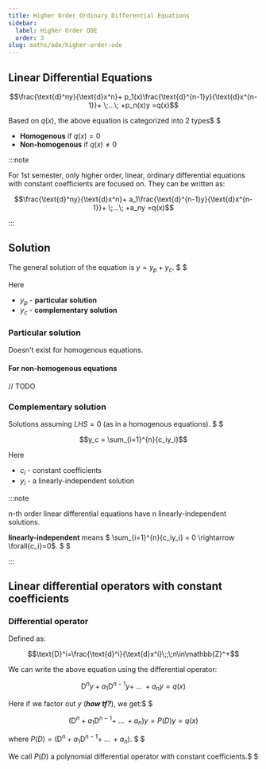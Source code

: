```yaml
---
title: Higher Order Ordinary Differential Equations
sidebar:
  label: Higher Order ODE
  order: 3
slug: maths/ode/higher-order-ode
---
```


## Linear Differential Equations

```math
\frac{\text{d}^ny}{\text{d}x^n}+
p_1(x)\frac{\text{d}^{n-1}y}{\text{d}x^{n-1}}+
\;...\;
+p_n(x)y
=q(x)
```

Based on $q(x)$, the above equation is categorized into 2 types$ $

- **Homogenous** if $q(x)=0$
- **Non-homogenous** if $q(x)\not=0$

:::note

For 1st semester, only higher order, linear, ordinary differential equations
with constant coefficients are focused on. They can be written as:

```math
\frac{\text{d}^ny}{\text{d}x^n}+
a_1\frac{\text{d}^{n-1}y}{\text{d}x^{n-1}}+
\;...\;
+a_ny
=q(x)
```

:::

## Solution

The general solution of the equation is $y=y_p+y_c$. $ $

Here

- $y_p$ - **particular solution**
- $y_c$ - **complementary solution**

### Particular solution

Doesn't exist for homogenous equations.

#### For non-homogenous equations

// TODO

### Complementary solution

Solutions assuming $LHS=0$ (as in a homogenous equations). $ $

```math
y_c = \sum_{i=1}^{n}{c_iy_i}
```

Here

- $c_i$ - constant coefficients
- $y_i$ - a linearly-independent solution

:::note

n-th order linear differential equations have n linearly-independent solutions.

**linearly-independent** means $ \sum\_{i=1}^{n}{c_iy_i} = 0 \rightarrow
\forall{c_i}=0$. $ $

:::

## Linear differential operators with constant coefficients

### Differential operator

Defined as:

```math
\text{D}^i=\frac{\text{d}^i}{\text{d}x^i}\;;\;n\in\mathbb{Z}^+
```

We can write the above equation using the differential operator:

```math
\text{D}^ny+
a_1\text{D}^{n-1}y+
\;...\;
+a_ny
=q(x)
```

Here if we factor out $y$ (_**how tf?**_), we get:$ $

```math
(\text{D}^n+
a_1\text{D}^{n-1}+
\;...\;
+a_n
)y
=
P(D)y
=
q(x)
```

where $P(D)=(\text{D}^n+a_1\text{D}^{n-1}+\;...\;+a_n)$. $ $

We call $P(D)$ a polynomial differential operator with constant coefficients.$ $
